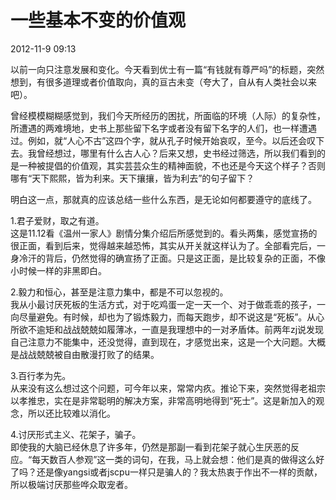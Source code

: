 # 一些基本不变的价值观  

2012-11-9 09:13  

以前一向只注意发展和变化。今天看到优士有一篇“有钱就有尊严吗”的标题，突然想到，有很多道理或者价值取向，真的亘古未变（夸大了，自从有人类社会以来吧）。

曾经模模糊糊感觉到，我们今天所经历的困扰，所面临的环境（人际）的复杂性，所遭遇的两难境地，史书上那些留下名字或者没有留下名字的人们，也一样遭遇过。例如，就“人心不古”这四个字，就从孔子时候开始哀叹，至今。以后还会叹下去。我曾经想过，哪里有什么古人心？后来又想，史书经过筛选，所以我们看到的是一种被提倡的价值观，其实芸芸众生的精神面貌，不也还是今天这个样子？否则哪有“天下熙熙，皆为利来。天下攘攘，皆为利去”的句子留下？

明白这一点，那就真的应该总结一些什么东西，是无论如何都要遵守的底线了。

1.君子爱财，取之有道。  
这是11.12看《温州一家人》剧情分集介绍后所感觉到的。看头两集，感觉宣扬的很正面，看到后来，觉得越来越恐怖，其实从开关就这样认为了。全部看完后，一身冷汗的背后，仍然觉得的确宣扬了正面。只是这正面，是比较复杂的正面，不像小时候一样的非黑即白。

2.毅力和恒心，甚至是注意力集中，都是不可以忽视的。  
我从小最讨厌死板的生活方式，对于吃鸡蛋一定一天一个、对于做乖乖的孩子，一向尽量避免。有时候，却也为了锻炼毅力，而每天跑步，却不说这是“死板”。从心所欲不逾矩和战战兢兢如履薄冰，一直是我理想中的一对矛盾体。前两年zj说发现自己注意力不能集中，还没觉得，直到现在，才感觉出来，这是一个大问题。大概是战战兢兢被自由散漫打败了的结果。

3.百行孝为先。  
从来没有这么想过这个问题，可今年以来，常常内疚。推论下来，突然觉得老祖宗以孝推忠，实在是非常聪明的解决方案，非常高明地得到“死士”。这是新加入的观念，所以还比较难以消化。

4.讨厌形式主义、花架子，骗子。  
即使我的大脑已经休息了许多年，仍然是那副一看到花架子就心生厌恶的反应。“每天数百人参观”这一类的词句，在我，马上就会想：他们是真的做得这么好了吗？还是像yangsi或者jscpu一样只是骗人的？我太热衷于作出不一样的贡献，所以极端讨厌那些哗众取宠者。